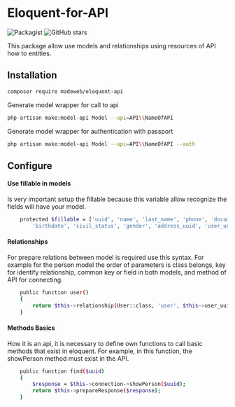 # Eloquent-for-API
![Packagist](https://img.shields.io/packagist/dm/luis199230/eloquent-for-api?style=plastic)
![GitHub stars](https://img.shields.io/github/stars/luis199230/eloquent-for-api?style=plastic)

This package allow use models and relationships using resources of API how to entities.


## Installation 

```sh
composer require madeweb/eloquent-api
```

Generate model wrapper for call to api

```sh
php artisan make:model-api Model --api=API\\NameOfAPI 
```

Generate model wrapper for authentication with passport

```sh
php artisan make:model-api Model --api=API\\NameOfAPI --auth
```

## Configure

#### Use fillable in models
Is very important setup the fillable because this variable allow recognize the fields will have your model.

```sh
    protected $fillable = ['uuid', 'name', 'last_name', 'phone', 'document_type', 'document_number',
        'birthdate', 'civil_status', 'gender', 'address_uuid', 'user_uuid'];
```

#### Relationships
For prepare relations between model is required use this syntax. For example for the person model the order of parameters is class belongs, key for identify relationship, common key or field in both models, and method of API for connecting.

```sh
    public function user()
    {
        return $this->relationship(User::class, 'user', $this->user_uuid, 'find');
    }
```


#### Methods Basics
How it is an api, it is necessary to define own functions to call basic methods that exist in eloquent. For example, in this function, the showPerson method must exist in the API.

```sh
    public function find($uuid)
    {
        $response = $this->connection->showPerson($uuid);
        return $this->prepareResponse($response);
    }
 ```

